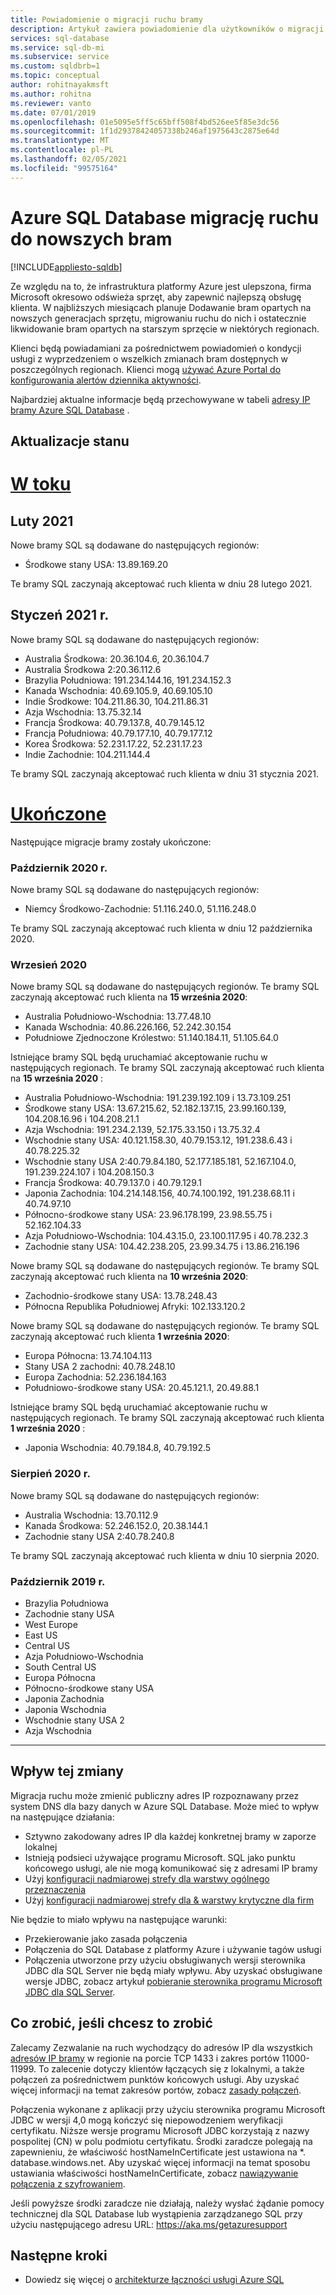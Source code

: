 ```yaml
---
title: Powiadomienie o migracji ruchu bramy
description: Artykuł zawiera powiadomienie dla użytkowników o migracji adresów IP bramy Azure SQL Database
services: sql-database
ms.service: sql-db-mi
ms.subservice: service
ms.custom: sqldbrb=1
ms.topic: conceptual
author: rohitnayakmsft
ms.author: rohitna
ms.reviewer: vanto
ms.date: 07/01/2019
ms.openlocfilehash: 01e5095e5ff5c65bff508f4bd526ee5f85e3dc56
ms.sourcegitcommit: 1f1d29378424057338b246af1975643c2875e64d
ms.translationtype: MT
ms.contentlocale: pl-PL
ms.lasthandoff: 02/05/2021
ms.locfileid: "99575164"
---
```

# <a name="azure-sql-database-traffic-migration-to-newer-gateways"></a>Azure SQL Database migrację ruchu do nowszych bram
[!INCLUDE[appliesto-sqldb](../includes/appliesto-sqldb.md)]

Ze względu na to, że infrastruktura platformy Azure jest ulepszona, firma Microsoft okresowo odświeża sprzęt, aby zapewnić najlepszą obsługę klienta. W najbliższych miesiącach planuje Dodawanie bram opartych na nowszych generacjach sprzętu, migrowaniu ruchu do nich i ostatecznie likwidowanie bram opartych na starszym sprzęcie w niektórych regionach.  

Klienci będą powiadamiani za pośrednictwem powiadomień o kondycji usługi z wyprzedzeniem o wszelkich zmianach bram dostępnych w poszczególnych regionach. Klienci mogą [używać Azure Portal do konfigurowania alertów dziennika aktywności](https://docs.microsoft.com/azure/service-health/alerts-activity-log-service-notifications-portal).

Najbardziej aktualne informacje będą przechowywane w tabeli [adresy IP bramy Azure SQL Database](connectivity-architecture.md#gateway-ip-addresses) .

## <a name="status-updates"></a>Aktualizacje stanu

# <a name="in-progress"></a>[W toku](#tab/in-progress-ip)
## <a name="february-2021"></a>Luty 2021
Nowe bramy SQL są dodawane do następujących regionów:

- Środkowe stany USA: 13.89.169.20

Te bramy SQL zaczynają akceptować ruch klienta w dniu 28 lutego 2021.

## <a name="january-2021"></a>Styczeń 2021 r.
Nowe bramy SQL są dodawane do następujących regionów:

- Australia Środkowa: 20.36.104.6, 20.36.104.7 
- Australia Środkowa 2:20.36.112.6 
- Brazylia Południowa: 191.234.144.16, 191.234.152.3 
- Kanada Wschodnia: 40.69.105.9, 40.69.105.10
- Indie Środkowe: 104.211.86.30, 104.211.86.31 
- Azja Wschodnia: 13.75.32.14 
- Francja Środkowa: 40.79.137.8, 40.79.145.12 
- Francja Południowa: 40.79.177.10, 40.79.177.12
- Korea Środkowa: 52.231.17.22, 52.231.17.23
- Indie Zachodnie: 104.211.144.4

Te bramy SQL zaczynają akceptować ruch klienta w dniu 31 stycznia 2021.

# <a name="completed"></a>[Ukończone](#tab/completed-ip)
Następujące migracje bramy zostały ukończone: 

### <a name="october-2020"></a>Październik 2020 r.

Nowe bramy SQL są dodawane do następujących regionów:

- Niemcy Środkowo-Zachodnie: 51.116.240.0, 51.116.248.0

Te bramy SQL zaczynają akceptować ruch klienta w dniu 12 października 2020. 

### <a name="september-2020"></a>Wrzesień 2020
Nowe bramy SQL są dodawane do następujących regionów. Te bramy SQL zaczynają akceptować ruch klienta na **15 września 2020**:

- Australia Południowo-Wschodnia: 13.77.48.10
- Kanada Wschodnia: 40.86.226.166, 52.242.30.154
- Południowe Zjednoczone Królestwo: 51.140.184.11, 51.105.64.0

Istniejące bramy SQL będą uruchamiać akceptowanie ruchu w następujących regionach. Te bramy SQL zaczynają akceptować ruch klienta na **15 września 2020** :

- Australia Południowo-Wschodnia: 191.239.192.109 i 13.73.109.251
- Środkowe stany USA: 13.67.215.62, 52.182.137.15, 23.99.160.139, 104.208.16.96 i 104.208.21.1
- Azja Wschodnia: 191.234.2.139, 52.175.33.150 i 13.75.32.4
- Wschodnie stany USA: 40.121.158.30, 40.79.153.12, 191.238.6.43 i 40.78.225.32
- Wschodnie stany USA 2:40.79.84.180, 52.177.185.181, 52.167.104.0, 191.239.224.107 i 104.208.150.3
- Francja Środkowa: 40.79.137.0 i 40.79.129.1
- Japonia Zachodnia: 104.214.148.156, 40.74.100.192, 191.238.68.11 i 40.74.97.10
- Północno-środkowe stany USA: 23.96.178.199, 23.98.55.75 i 52.162.104.33
- Azja Południowo-Wschodnia: 104.43.15.0, 23.100.117.95 i 40.78.232.3
- Zachodnie stany USA: 104.42.238.205, 23.99.34.75 i 13.86.216.196

Nowe bramy SQL są dodawane do następujących regionów. Te bramy SQL zaczynają akceptować ruch klienta na **10 września 2020**:

- Zachodnio-środkowe stany USA: 13.78.248.43 
- Północna Republika Południowej Afryki: 102.133.120.2  

Nowe bramy SQL są dodawane do następujących regionów. Te bramy SQL zaczynają akceptować ruch klienta **1 września 2020**:

- Europa Północna: 13.74.104.113 
- Stany USA 2 zachodni: 40.78.248.10 
- Europa Zachodnia: 52.236.184.163 
- Południowo-środkowe stany USA: 20.45.121.1, 20.49.88.1 

Istniejące bramy SQL będą uruchamiać akceptowanie ruchu w następujących regionach. Te bramy SQL zaczynają akceptować ruch klienta **1 września 2020** :
- Japonia Wschodnia: 40.79.184.8, 40.79.192.5


### <a name="august-2020"></a>Sierpień 2020 r.

Nowe bramy SQL są dodawane do następujących regionów:

- Australia Wschodnia: 13.70.112.9
- Kanada Środkowa: 52.246.152.0, 20.38.144.1 
- Zachodnie stany USA 2:40.78.240.8

Te bramy SQL zaczynają akceptować ruch klienta w dniu 10 sierpnia 2020. 

### <a name="october-2019"></a>Październik 2019 r.
- Brazylia Południowa
- Zachodnie stany USA
- West Europe
- East US
- Central US
- Azja Południowo-Wschodnia
- South Central US
- Europa Północna
- Północno-środkowe stany USA
- Japonia Zachodnia
- Japonia Wschodnia
- Wschodnie stany USA 2
- Azja Wschodnia

---

## <a name="impact-of-this-change"></a>Wpływ tej zmiany

Migracja ruchu może zmienić publiczny adres IP rozpoznawany przez system DNS dla bazy danych w Azure SQL Database.
Może mieć to wpływ na następujące działania:

- Sztywno zakodowany adres IP dla każdej konkretnej bramy w zaporze lokalnej
- Istnieją podsieci używające programu Microsoft. SQL jako punktu końcowego usługi, ale nie mogą komunikować się z adresami IP bramy
- Użyj [konfiguracji nadmiarowej strefy dla warstwy ogólnego przeznaczenia](high-availability-sla.md#general-purpose-service-tier-zone-redundant-availability-preview)
- Użyj [konfiguracji nadmiarowej strefy dla & warstwy krytyczne dla firm](high-availability-sla.md#premium-and-business-critical-service-tier-zone-redundant-availability)

Nie będzie to miało wpływu na następujące warunki:
 
- Przekierowanie jako zasada połączenia
- Połączenia do SQL Database z platformy Azure i używanie tagów usługi
- Połączenia utworzone przy użyciu obsługiwanych wersji sterownika JDBC dla SQL Server nie będą miały wpływu. Aby uzyskać obsługiwane wersje JDBC, zobacz artykuł [pobieranie sterownika programu Microsoft JDBC dla SQL Server](/sql/connect/jdbc/download-microsoft-jdbc-driver-for-sql-server).

## <a name="what-to-do-you-do-if-youre-affected"></a>Co zrobić, jeśli chcesz to zrobić

Zalecamy Zezwalanie na ruch wychodzący do adresów IP dla wszystkich [adresów IP bramy](connectivity-architecture.md#gateway-ip-addresses) w regionie na porcie TCP 1433 i zakres portów 11000-11999. To zalecenie dotyczy klientów łączących się z lokalnymi, a także połączeń za pośrednictwem punktów końcowych usługi. Aby uzyskać więcej informacji na temat zakresów portów, zobacz [zasady połączeń](connectivity-architecture.md#connection-policy).

Połączenia wykonane z aplikacji przy użyciu sterownika programu Microsoft JDBC w wersji 4,0 mogą kończyć się niepowodzeniem weryfikacji certyfikatu. Niższe wersje programu Microsoft JDBC korzystają z nazwy pospolitej (CN) w polu podmiotu certyfikatu. Środki zaradcze polegają na zapewnieniu, że właściwość hostNameInCertificate jest ustawiona na *. database.windows.net. Aby uzyskać więcej informacji na temat sposobu ustawiania właściwości hostNameInCertificate, zobacz [nawiązywanie połączenia z szyfrowaniem](/sql/connect/jdbc/connecting-with-ssl-encryption).

Jeśli powyższe środki zaradcze nie działają, należy wysłać żądanie pomocy technicznej dla SQL Database lub wystąpienia zarządzanego SQL przy użyciu następującego adresu URL: https://aka.ms/getazuresupport

## <a name="next-steps"></a>Następne kroki

- Dowiedz się więcej o [architekturze łączności usługi Azure SQL](connectivity-architecture.md)
